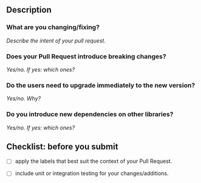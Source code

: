## Description

### What are you changing/fixing?

_Describe the intent of your pull request._

### Does your Pull Request introduce breaking changes?

_Yes/no. If yes: which ones?_

### Do the users need to upgrade immediately to the new version?

_Yes/no. Why?_

### Do you introduce new dependencies on other libraries?

_Yes/no. If yes: which ones?_

## Checklist: before you submit

- [ ] apply the labels that best suit the context of your Pull Request.
- [ ] include unit or integration testing for your changes/additions.

